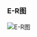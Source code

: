    ### E-R图
![E-R图](http://a1.qpic.cn/psb?/V12l91Rt1bBSz6/WAcNp0SPPh5uhDysA1bUUg4XFy2LdiFuLa2TPSuqyCI!/b/dGwBAAAAAAAA&ek=1&kp=1&pt=0&bo=FAPZARQD2QEDCC0!&tm=1497834000&sce=0-12-12&rf=0-18)
